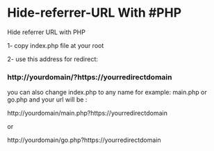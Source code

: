 # Hide-referrer-URL With #PHP
Hide referrer URL with PHP

<p>1- copy index.php file at your root</p>
<p>2- use this address for redirect:</p>
 <h3>http://yourdomain/?https://yourredirectdomain</h3>

<p>you can also change index.php to any name for example: main.php or go.php and your url will be : </p>
<p>http://yourdomain/main.php?https://yourredirectdomain</p>
<p>or</p>
<p>http://yourdomain/go.php?https://yourredirectdomain</p>
